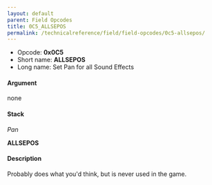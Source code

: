 ```yaml
---
layout: default
parent: Field Opcodes
title: 0C5_ALLSEPOS
permalink: /technicalreference/field/field-opcodes/0c5-allsepos/
---
```


-   Opcode: **0x0C5**
-   Short name: **ALLSEPOS**
-   Long name: Set Pan for all Sound Effects

#### Argument

none

#### Stack

  
*Pan*

**ALLSEPOS**

#### Description

Probably does what you'd think, but is never used in the game.
